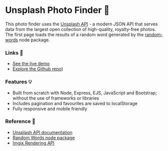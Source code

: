 # Unsplash Photo Finder 🔎

This photo finder uses the [Unsplash API](https://unsplash.com/documentation) - a modern JSON API that serves data from the largest open collection of high-quality, royalty-free photos. The first page loads the results of a random word generated by the [random-words](https://github.com/punkave/random-words) node package.

### Links 🔗
- [See the live demo](https://express-photo-finder-using-unsplash-api.vercel.app/) 
- [Explore the Github repo](https://express-photo-finder-using-unsplash-api.rolandjlevy.repl.co/))

### Features 💡
- Built from scratch with Node, Express, EJS, JavaScript and Bootstrap; without the use of frameworks or libraries
- Includes pagination and favourites are saved to localStorage
- Fully responsive and mobile friendly

### Reference 📖
- [Unsplash API documentation](https://unsplash.com/documentation)
- [Random Words node package](https://github.com/punkave/random-words)
- [Imgix Rendering API](https://docs.imgix.com/apis/url)
